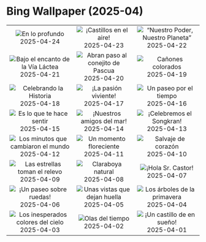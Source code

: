 # Bing Wallpaper (2025-04)

|  |  |  |
|:---:|:---:|:---:|
| ![](https://www.bing.com/th?id=OHR.KenaiSpires_ES-ES3278232415_400x240.jpg "En lo profundo") 2025-04-24 | ![](https://www.bing.com/th?id=OHR.CastillayLeonDay_ES-ES9340220273_400x240.jpg "¡Castillos en el aire!") 2025-04-23 | ![](https://www.bing.com/th?id=OHR.YellowstoneSpring_ES-ES3218461666_400x240.jpg "“Nuestro Poder, Nuestro Planeta”") 2025-04-22 |
| ![](https://www.bing.com/th?id=OHR.JoshuaStars_ES-ES3139415437_400x240.jpg "Bajo el encanto de la Vía Láctea") 2025-04-21 | ![](https://www.bing.com/th?id=OHR.BunnyLove_ES-ES9248343079_400x240.jpg "Abran paso al conejito de Pascua") 2025-04-20 | ![](https://www.bing.com/th?id=OHR.ZionValley_ES-ES3051360376_400x240.jpg "Cañones colorados") 2025-04-19 |
| ![](https://www.bing.com/th?id=OHR.GoremeTurkey_ES-ES9181227420_400x240.jpg "Celebrando la Historia") 2025-04-18 | ![](https://www.bing.com/th?id=OHR.CastroUrdiales_ES-ES0758582290_400x240.jpg "¡La pasión viviente!") 2025-04-17 | ![](https://www.bing.com/th?id=OHR.KachinaBridge_ES-ES0602250183_400x240.jpg "Un paseo por el tiempo") 2025-04-16 |
| ![](https://www.bing.com/th?id=OHR.BeachArt_ES-ES0479706512_400x240.jpg "Es lo que te hace sentir") 2025-04-15 | ![](https://www.bing.com/th?id=OHR.SpottedDolphins_ES-ES0341116224_400x240.jpg "¡Nuestros amigos del mar!") 2025-04-14 | ![](https://www.bing.com/th?id=OHR.ThailandPagodas_ES-ES0158142053_400x240.jpg "¡Celebremos el Songkran!") 2025-04-13 |
| ![](https://www.bing.com/th?id=OHR.SpaceFlight_ES-ES0011702709_400x240.jpg "Los minutos que cambiaron el mundo") 2025-04-12 | ![](https://www.bing.com/th?id=OHR.TulipsWindmill_ES-ES1285066743_400x240.jpg "Un momento floreciente") 2025-04-11 | ![](https://www.bing.com/th?id=OHR.LittleFoxes_ES-ES9657822321_400x240.jpg "Salvaje de corazón") 2025-04-10 |
| ![](https://www.bing.com/th?id=OHR.BlueNaxos_ES-ES9345555190_400x240.jpg "Las estrellas toman el relevo") 2025-04-09 | ![](https://www.bing.com/th?id=OHR.LagoaPortugal_ES-ES0764691088_400x240.jpg "Claraboya natural") 2025-04-08 | ![](https://www.bing.com/th?id=OHR.BeaverDay_ES-ES8231200914_400x240.jpg "¡Hola Sr. Castor!") 2025-04-07 |
| ![](https://www.bing.com/th?id=OHR.AsturiasCovadongaSpain_ES-ES8023805515_400x240.jpg "¡Un paseo sobre ruedas!") 2025-04-06 | ![](https://www.bing.com/th?id=OHR.GaztelugatxeSunset_ES-ES7893865924_400x240.jpg "Unas vistas que dejan huella") 2025-04-05 | ![](https://www.bing.com/th?id=OHR.CherryBlossomDC_ES-ES7682852036_400x240.jpg "Los árboles de la primavera") 2025-04-04 |
| ![](https://www.bing.com/th?id=OHR.SaguaroRainbow_ES-ES6828628699_400x240.jpg "Los inesperados colores del cielo") 2025-04-03 | ![](https://www.bing.com/th?id=OHR.UtahBadlands_ES-ES6805243978_400x240.jpg "Olas del tiempo") 2025-04-02 | ![](https://www.bing.com/th?id=OHR.CerezoEnFlor_ES-ES6779922174_400x240.jpg "¡Un castillo de en sueño!") 2025-04-01 |
